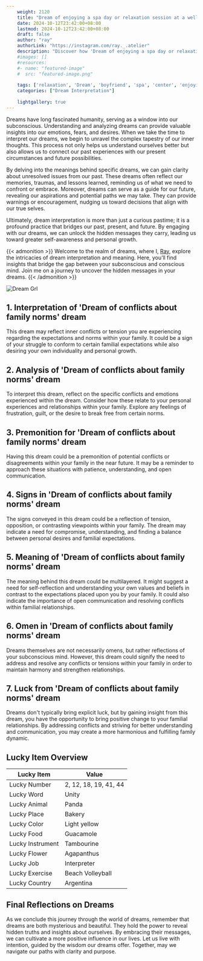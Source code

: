 ```yaml
---
    weight: 2120
    title: "Dream of enjoying a spa day or relaxation session at a wellness center with your boyfriend"  # Assuming 'title' column exists
    date: 2024-10-12T23:42:00+08:00
    lastmod: 2024-10-12T23:42:00+08:00
    draft: false
    author: "ray"
    authorLink: "https://instagram.com/ray._.atelier"
    description: "Discover how 'Dream of enjoying a spa day or relaxation session at a wellness center with your boyfriend' can interpret your future and uncover its significant meanings in your life."
    #images: []
    #resources:
    #- name: "featured-image"
    #  src: "featured-image.png"
    
    tags: ['relaxation', 'Dream', 'boyfriend', 'spa', 'center', 'enjoying', 'wellness', 'day', 'session']
    categories: ["Dream Interpretation"]
    
    lightgallery: true
---
```

    
Dreams have long fascinated humanity, serving as a window into our subconscious. Understanding and analyzing dreams can provide valuable insights into our emotions, fears, and desires. When we take the time to interpret our dreams, we begin to unravel the complex tapestry of our inner thoughts. This process not only helps us understand ourselves better but also allows us to connect our past experiences with our present circumstances and future possibilities.

By delving into the meanings behind specific dreams, we can gain clarity about unresolved issues from our past. These dreams often reflect our memories, traumas, and lessons learned, reminding us of what we need to confront or embrace. Moreover, dreams can serve as a guide for our future, revealing our aspirations and potential paths we may take. They can provide warnings or encouragement, nudging us toward decisions that align with our true selves.

Ultimately, dream interpretation is more than just a curious pastime; it is a profound practice that bridges our past, present, and future. By engaging with our dreams, we can unlock the hidden messages they carry, leading us toward greater self-awareness and personal growth.

{{< admonition >}}
Welcome to the realm of dreams, where I, [Ray](https://instagram.com/ray._.atelier), explore the intricacies of dream interpretation and meaning. Here, you’ll find insights that bridge the gap between your subconscious and conscious mind. Join me on a journey to uncover the hidden messages in your dreams.
{{< /admonition >}}

![Dream Grl](https://cdn.pixabay.com/photo/2017/11/02/03/35/gothic-2910057_1280.jpg "Dream Grl")

## 1. Interpretation of 'Dream of conflicts about family norms' dream

This dream may reflect inner conflicts or tension you are experiencing regarding the expectations and norms within your family. It could be a sign of your struggle to conform to certain familial expectations while also desiring your own individuality and personal growth.

## 2. Analysis of 'Dream of conflicts about family norms' dream

To interpret this dream, reflect on the specific conflicts and emotions experienced within the dream. Consider how these relate to your personal experiences and relationships within your family. Explore any feelings of frustration, guilt, or the desire to break free from certain norms.

## 3. Premonition for 'Dream of conflicts about family norms' dream

Having this dream could be a premonition of potential conflicts or disagreements within your family in the near future. It may be a reminder to approach these situations with patience, understanding, and open communication.

## 4. Signs in 'Dream of conflicts about family norms' dream

The signs conveyed in this dream could be a reflection of tension, opposition, or contrasting viewpoints within your family. The dream may indicate a need for compromise, understanding, and finding a balance between personal desires and familial expectations.

## 5. Meaning of 'Dream of conflicts about family norms' dream

The meaning behind this dream could be multilayered. It might suggest a need for self-reflection and understanding your own values and beliefs in contrast to the expectations placed upon you by your family. It could also indicate the importance of open communication and resolving conflicts within familial relationships.

## 6. Omen in 'Dream of conflicts about family norms' dream

Dreams themselves are not necessarily omens, but rather reflections of your subconscious mind. However, this dream could signify the need to address and resolve any conflicts or tensions within your family in order to maintain harmony and strengthen relationships.

## 7. Luck from 'Dream of conflicts about family norms' dream

Dreams don't typically bring explicit luck, but by gaining insight from this dream, you have the opportunity to bring positive change to your familial relationships. By addressing conflicts and striving for better understanding and communication, you may create a more harmonious and fulfilling family dynamic.

## Lucky Item Overview
| Lucky Item          | Value              |
|---------------|--------------------|
| Lucky Number        | 2, 12, 18, 19, 41, 44  |
| Lucky Word          | Unity |
| Lucky Animal        | Panda |
| Lucky Place         | Bakery     |
| Lucky Color         | Light yellow     |
| Lucky Food          | Guacamole      |
| Lucky Instrument    | Tambourine |
| Lucky Flower        | Agapanthus    |
| Lucky Job           | Interpreter       |
| Lucky Exercise      | Beach Volleyball  |
| Lucky Country       | Argentina    |


##  Final Reflections on Dreams

As we conclude this journey through the world of dreams, remember that dreams are both mysterious and beautiful. They hold the power to reveal hidden truths and insights about ourselves. By embracing their messages, we can cultivate a more positive influence in our lives. Let us live with intention, guided by the wisdom our dreams offer. Together, may we navigate our paths with clarity and purpose.
